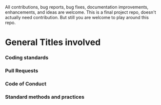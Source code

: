 All contributions, bug reports, bug fixes, documentation improvements, enhancements, and ideas are welcome.
This is a final project repo, doesn't actually need contribution. But still you are welcome to play around this repo.

# General Titles involved

  ### Coding standards
  ### Pull Requests
  ### Code of Conduct
  ### Standard methods and practices
